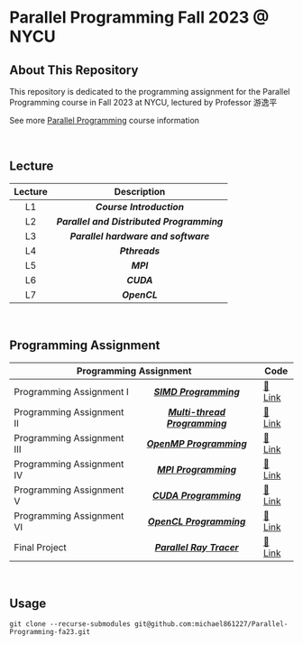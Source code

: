 # Parallel Programming Fall 2023 @ NYCU

## About This Repository

This repository is dedicated to the programming assignment for the Parallel Programming course in Fall 2023 at NYCU, lectured by Professor 游逸平

See more [Parallel Programming](https://timetable.nycu.edu.tw/?r=main/crsoutline&Acy=112&Sem=1&CrsNo=535501&lang=zh-tw) course information

<BR>

## Lecture

| Lecture |                Description                 |
| :-----: | :----------------------------------------: |
|   L1    |         **_Course Introduction_**          |
|   L2    | **_Parallel and Distributed Programming_** |
|   L3    |    **_Parallel hardware and software_**    |
|   L4    |               **_Pthreads_**               |
|   L5    |                 **_MPI_**                  |
|   L6    |                 **_CUDA_**                 |
|   L7    |                **_OpenCL_**                |

<BR>

## Programming Assignment

<table>
    <thead>
    <tr>
        <th colspan="2"> Programming Assignment</th>
        <th>Code</th>
    </tr>
    </thead>
    <tbody>
    <tr>
        <td> Programming Assignment I</td>
        <td align="center"><b><i><a href='https://nycu-sslab.github.io/PP-f20/HW1/'>SIMD Programming</td>
        <td><a href='./HW1/'><span>&#128279;</span> Link</td>
    </tr>
    <tr>
        <td>Programming Assignment II</td>
        <td align="center"><b><i><a href='https://nycu-sslab.github.io/PP-f20/HW2/'>Multi-thread Programming</td>
        <td><a href='./HW2/'><span>&#128279;</span> Link</td>
    </tr>
    <tr>
        <td>Programming Assignment III</td>
        <td align="center"><b><i><a href='https://nycu-sslab.github.io/PP-f20/HW3/'>OpenMP Programming</td>
        <td><a href='./HW3/'><span>&#128279;</span> Link</td>
    </tr>
    <tr>
        <td>Programming Assignment IV</td>
        <td align="center"><b><i><a href='https://nycu-sslab.github.io/PP-f20/HW4/'>MPI Programming</td>
        <td><a href='./HW4/'><span>&#128279;</span> Link</td>
    </tr>
    <tr>
        <td>Programming Assignment V</td>
        <td align="center"><b><i><a href='https://nycu-sslab.github.io/PP-f20/HW5/'>CUDA Programming</td>
        <td><a href='./HW5/'><span>&#128279;</span> Link</td>
    </tr>
    <tr>
        <td>Programming Assignment VI</td>
        <td align="center"><b><i><a href='https://nycu-sslab.github.io/PP-f20/HW6/'>OpenCL Programming</td>
        <td><a href='./HW6/'><span>&#128279;</span> Link</td>
    </tr>
    <tr>
        <td>Final Project</td>
        <td align="center"><b><i><a href='https://github.com/michael861227/Parallel_Ray_Tracer/blob/main/report.pdf'>Parallel Ray Tracer</td>
        <td><a href='https://github.com/michael861227/Parallel_Ray_Tracer'><span>&#128279;</span> Link</td>
    </tr>
    </tbody>

</table>

<BR>

## Usage

```shell=
git clone --recurse-submodules git@github.com:michael861227/Parallel-Programming-fa23.git
```
